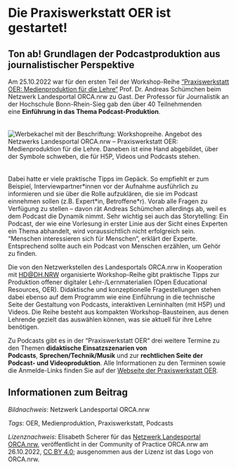 # Die Praxiswerkstatt OER ist gestartet!

## Ton ab! Grundlagen der Podcastproduktion aus journalistischer Perspektive

Am 25.10.2022 war für den ersten Teil der Workshop-Reihe [“Praxiswerkstatt OER: Medienproduktion für die Lehre“](https://www.orca.nrw/blog/praxiswerkstatt-oer) Prof. Dr. Andreas Schümchen beim Netzwerk Landesportal ORCA.nrw zu Gast. Der Professor für Journalistik an der Hochschule Bonn-Rhein-Sieg gab den über 40 Teilnehmenden eine **Einführung in das Thema Podcast-Produktion**.

<img src="https://github.com/lindahalm-hsbi/infOERmiert/assets/148337008/f4a94e74-d7c3-4411-85ad-3553a03706ef" style="float: center; margin: 20px 0px 20px 0px" alt="Werbekachel mit der Beschriftung: Workshopreihe. Angebot des Netzwerks Landesportal ORCA.nrw – Praxiswerkstatt OER: Medienproduktion für die Lehre. Daneben ist eine Hand abgebildet, über der Symbole schweben, die für H5P, Videos und Podcasts stehen." title="Angebot des Netzwerks Landesportal ORCA.nrw – Praxiswerkstatt OER: Medienproduktion für die Lehre" />

Dabei hatte er viele praktische Tipps im Gepäck. So empfiehlt er zum Beispiel, Interviewpartner\*innen vor der Aufnahme ausführlich zu informieren und sie über die Rolle aufzuklären, die sie im Podcast einnehmen sollen (z.B. Expert\*in, Betroffene\*r). Vorab alle Fragen zu Verfügung zu stellen – davon rät Andreas Schümchen allerdings ab, weil es dem Podcast die Dynamik nimmt. Sehr wichtig sei auch das Storytelling: Ein Podcast, der wie eine Vorlesung in erster Linie aus der Sicht eines Experten ein Thema abhandelt, wird voraussichtlich nicht erfolgreich sein. “Menschen interessieren sich für Menschen“, erklärt der Experte. Entsprechend sollte auch ein Podcast von Menschen erzählen, um Gehör zu finden.

Die von den Netzwerkstellen des Landesportals ORCA.nrw in Kooperation mit [HD@DH.NRW](https://hd.dh.nrw/ "Externer Link, öffnet sich in neuem Fenster oder Tab.") organisierte Workshop-Reihe gibt praktische Tipps zur Produktion offener digitaler Lehr-/Lernmaterialien (Open Educational Resources, OER). Didaktische und konzeptionelle Fragestellungen stehen dabei ebenso auf dem Programm wie eine Einführung in die technische Seite der Gestaltung von Podcasts, interaktiven Lerninhalten (mit H5P) und Videos. Die Reihe besteht aus kompakten Workshop-Bausteinen, aus denen Lehrende gezielt das auswählen können, was sie aktuell für ihre Lehre benötigen.

Zu Podcasts gibt es in der “Praxiswerkstatt OER“ drei weitere Termine zu den Themen **didaktische Einsatzszenarien von Podcasts**, **Sprechen/Technik/Musik** und zur **rechtlichen Seite der Podcast- und Videoproduktion**. Alle Informationen zu den Terminen sowie die Anmelde-Links finden Sie auf der [Webseite der Praxiswerkstatt OER](https://www.orca.nrw/blog/praxiswerkstatt-oer).

## Informationen zum Beitrag

*Bildnachweis*: Netzwerk Landesportal ORCA.nrw

*Tags*: OER, Medienproduktion, Praxiswerkstatt, Podcasts

*Lizenznachweis*: Elisabeth Scherer für das <a href="http://www.orca.nrw/ueber-uns/netzwerk" target="_blank">Netzwerk Landesportal ORCA.nrw</a>, veröffentlicht in der Community of Practice ORCA.nrw am 26.10.2022, <a href="https://creativecommons.org/licenses/by/4.0/" target="_blank">CC BY 4.0</a>; ausgenommen aus der Lizenz ist das Logo von ORCA.nrw.


